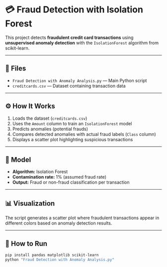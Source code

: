 # 💳 Fraud Detection with Isolation Forest

This project detects **fraudulent credit card transactions** using **unsupervised anomaly detection** with the `IsolationForest` algorithm from scikit-learn.

---

## 📂 Files
- `Fraud Detection with Anomaly Analysis.py` — Main Python script  
- `creditcards.csv` — Dataset containing transaction data  

---

## ⚙️ How It Works
1. Loads the dataset (`creditcards.csv`)  
2. Uses the `Amount` column to train an `IsolationForest` model  
3. Predicts anomalies (potential frauds)  
4. Compares detected anomalies with actual fraud labels (`Class` column)  
5. Displays a scatter plot highlighting suspicious transactions  

---

## 🧠 Model
- **Algorithm:** Isolation Forest  
- **Contamination rate:** 1% (assumed fraud rate)  
- **Output:** Fraud or non-fraud classification per transaction  

---

## 📊 Visualization
The script generates a scatter plot where fraudulent transactions appear in different colors based on anomaly detection results.

---

## 🚀 How to Run
```bash
pip install pandas matplotlib scikit-learn
python "Fraud Detection with Anomaly Analysis.py"
